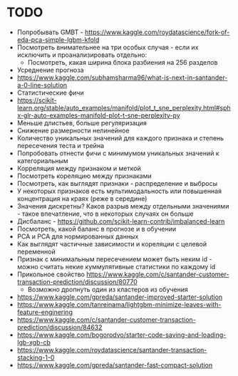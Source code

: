 # TODO

* Попробывать GMBT - https://www.kaggle.com/roydatascience/fork-of-eda-pca-simple-lgbm-kfold
* Посмотреть внимательнее на три особых случая - если их исключить и проанализировать отдельно:
    - Посмотреть, какая ширина блока разбиения на 256 разделов
* Усреднение прогноза
* https://www.kaggle.com/subhamsharma96/what-is-next-in-santander-a-0-line-solution
* Статистические фичи
* https://scikit-learn.org/stable/auto_examples/manifold/plot_t_sne_perplexity.html#sphx-glr-auto-examples-manifold-plot-t-sne-perplexity-py
* Меньше длистьев, больше регуляризация
* Снижение размерности нелинейное
* Количество уникальных значений для каждого признака и степень пересечения теста и трейна
* Попробовать отнести фичи с минимумом уникальных значений к категориальным
* Корреляция между признаком и меткой
* Посмотреть кореляцию между признаками
* Посмотреть, как выглядят признаки - распределение и выбросы
* У некоторых признаков есть мультимодальность или повышенная концентрация на краях (реже в середине)
* Значения дискретны? Каков разрыв между отдельными значениями - такое впечатление, что в некоторых случаях он больше
* Дисбаланс - https://github.com/scikit-learn-contrib/imbalanced-learn
* Посмотреть, какой баланс в прогнозе и в обучении
* PCA и PCA для нормированных данных
* Как выглядят частичные зависимости и кореляции с целевой переменной
* Признак с минимальным пересечением может быть неким id - можно считать некие куммулятивные статистики по каждому id
* Прикольное свойство https://www.kaggle.com/c/santander-customer-transaction-prediction/discussion/80770
    - Возможно дропнуть один из кластеров из обучения
* https://www.kaggle.com/gpreda/santander-improved-starter-solution
* https://www.kaggle.com/tanreinama/lightgbm-minimize-leaves-with-feature-enginering
* https://www.kaggle.com/c/santander-customer-transaction-prediction/discussion/84632
* https://www.kaggle.com/bogorodvo/starter-code-saving-and-loading-lgb-xgb-cb
* https://www.kaggle.com/roydatascience/santander-transaction-stacking-1-0
* https://www.kaggle.com/gpreda/santander-fast-compact-solution

